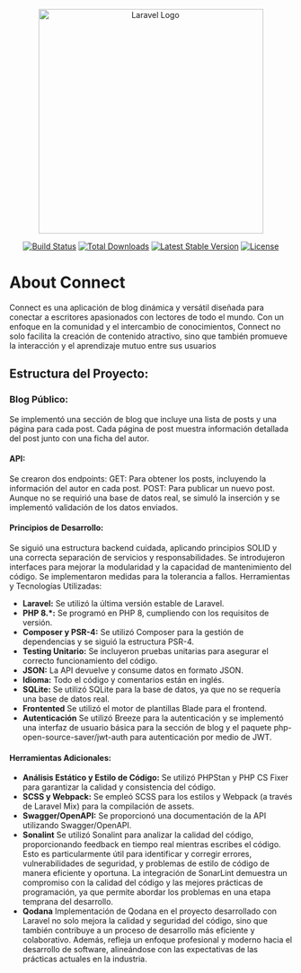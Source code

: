 <p align="center"><a href="https://laravel.com" target="_blank"><img src="https://raw.githubusercontent.com/laravel/art/master/logo-lockup/5%20SVG/2%20CMYK/1%20Full%20Color/laravel-logolockup-cmyk-red.svg" width="400" alt="Laravel Logo"></a></p>

<p align="center">
<a href="https://github.com/laravel/framework/actions"><img src="https://github.com/laravel/framework/workflows/tests/badge.svg" alt="Build Status"></a>
<a href="https://packagist.org/packages/laravel/framework"><img src="https://img.shields.io/packagist/dt/laravel/framework" alt="Total Downloads"></a>
<a href="https://packagist.org/packages/laravel/framework"><img src="https://img.shields.io/packagist/v/laravel/framework" alt="Latest Stable Version"></a>
<a href="https://packagist.org/packages/laravel/framework"><img src="https://img.shields.io/packagist/l/laravel/framework" alt="License"></a>
</p>

# About Connect

Connect es una aplicación de blog dinámica y versátil diseñada para conectar a escritores apasionados con lectores de todo el mundo. Con un enfoque en la comunidad y el intercambio de conocimientos, Connect no solo facilita la creación de contenido atractivo, sino que también promueve la interacción y el aprendizaje mutuo entre sus usuarios

## Estructura del Proyecto:

### Blog Público:
Se implementó una sección de blog que incluye una lista de posts y una página para cada post. Cada página de post muestra información detallada del post junto con una ficha del autor.

#### API:
Se crearon dos endpoints:
GET: Para obtener los posts, incluyendo la información del autor en cada post.
POST: Para publicar un nuevo post. Aunque no se requirió una base de datos real, se simuló la inserción y se implementó validación de los datos enviados.

#### Principios de Desarrollo:

Se siguió una estructura backend cuidada, aplicando principios SOLID y una correcta separación de servicios y responsabilidades.
Se introdujeron interfaces para mejorar la modularidad y la capacidad de mantenimiento del código.
Se implementaron medidas para la tolerancia a fallos.
Herramientas y Tecnologías Utilizadas:
- **Laravel:** Se utilizó la última versión estable de Laravel.
- **PHP 8.*:** Se programó en PHP 8, cumpliendo con los requisitos de versión.
- **Composer y PSR-4:** Se utilizó Composer para la gestión de dependencias y se siguió la estructura PSR-4.
- **Testing Unitario:** Se incluyeron pruebas unitarias para asegurar el correcto funcionamiento del código.
- **JSON:** La API devuelve y consume datos en formato JSON.
- **Idioma:** Todo el código y comentarios están en inglés.
- **SQLite:** Se utilizó SQLite para la base de datos, ya que no se requería una base de datos real.
- **Frontented** Se utilizó el motor de plantillas Blade para el frontend.
- **Autenticación** Se utilizó Breeze para la autenticación y se implementó una interfaz de usuario básica para la sección de blog y el paquete php-open-source-saver/jwt-auth para autenticación por medio de JWT.

#### Herramientas Adicionales:

- **Análisis Estático y Estilo de Código:** Se utilizó PHPStan y PHP CS Fixer para garantizar la calidad y consistencia del código.
- **SCSS y Webpack:** Se empleó SCSS para los estilos y Webpack (a través de Laravel Mix) para la compilación de assets.
- **Swagger/OpenAPI:** Se proporcionó una documentación de la API utilizando Swagger/OpenAPI.
- **Sonalint** Se utilizó Sonalint para analizar la calidad del código, proporcionando feedback en tiempo real mientras escribes el código. Esto es particularmente útil para identificar y corregir errores, vulnerabilidades de seguridad, y problemas de estilo de código de manera eficiente y oportuna. La integración de SonarLint demuestra un compromiso con la calidad del código y las mejores prácticas de programación, ya que permite abordar los problemas en una etapa temprana del desarrollo.
- **Qodana** Implementación de Qodana en el proyecto desarrollado con Laravel no solo mejora la calidad y seguridad del código, sino que también contribuye a un proceso de desarrollo más eficiente y colaborativo. Además, refleja un enfoque profesional y moderno hacia el desarrollo de software, alineándose con las expectativas de las prácticas actuales en la industria.
